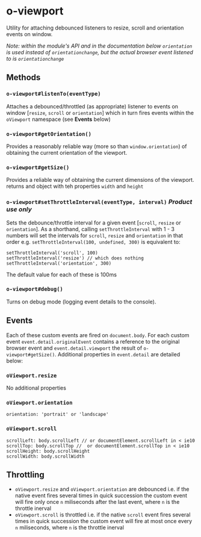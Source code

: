 o-viewport
==========

Utility for attaching debounced listeners to resize, scroll and orientation events on window.

*Note: within the module's API and in the documentation below `orientation` is used instead of `orientationchange`, but the actual browser event listened to is `orientationchange`*

## Methods

### `o-viewport#listenTo(eventType)`
Attaches a debounced/throttled (as appropriate) listener to events on window [`resize`, `scroll` or `orientation`] which in turn fires events within the `oViewport` namespace (see **Events** below)

### `o-viewport#getOrientation()`
Provides a reasonably reliable way (more so than `window.orientation`) of obtaining the current orientation of the viewport.

### `o-viewport#getSize()`
Provides a reliable way of obtaining the current dimensions of the viewport. returns and object with teh properties `width` and `height`

### `o-viewport#setThrottleInterval(eventType, interval)` *Product use only*
Sets the debounce/throttle interval for a given event [`scroll`, `resize` or `orientation`]. 
As a shorthand, calling `setThrottleInterval` with 1 - 3 numbers will set the intervals for `scroll`, `resize` and `orientation` in that order e.g. `setThrottleInterval(100, undefined, 300)` is equivalent to:

    setThrottleInterval('scroll', 100)
    setThrottleInterval('resize') // which does nothing
    setThrottleInterval('orientation', 300)

The default value for each of these is 100ms


### `o-viewport#debug()`
Turns on debug mode (logging event details to the console). 

## Events
Each of these custom events are fired on `document.body`. For each custom event `event.detail.originalEvent` contains a reference to the original browser event and `event.detail.viewport` the result of `o-viewport#getSize()`. Additional properties in `event.detail` are detailed below:

### `oViewport.resize`
No additional properties

### `oViewport.orientation`

    orientation: 'portrait' or 'landscape'

### `oViewport.scroll`

    scrollLeft: body.scrollLeft // or documentElement.scrollLeft in < ie10 
    scrollTop: body.scrollTop //  or documentElement.scrollTop in < ie10 
    scrollHeight: body.scrollHeight
    scrollWidth: body.scrollWidth

## Throttling

* `oViewport.resize` and `oViewport.orientation` are debounced i.e. if the native event fires several times in quick succession the custom event will fire only once `n` miliseconds after the last event, where `n` is the throttle inerval
* `oViewport.scroll` is throttled i.e. if the native `scroll` event fires several times in quick succession the custom event will fire at most once every `n` miliseconds, where `n` is the throttle inerval
